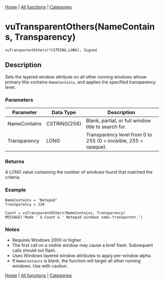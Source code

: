 [Home](../index.md) | [All functions](index.md) | [Categories](../categories/index.md)

# vuTransparentOthers(NameContains, Transparency)

```Prototype
vuTransparentOthers(*CSTRING,LONG), Signed
```


## Description
Sets the layered window attribute on all other running windows whose primary title contains `NameContains`, and applies the specified transparency level.

### Parameters

| Parameter    | Data Type    | Description                                                                 |
|--------------|--------------|-----------------------------------------------------------------------------|
| NameContains | CSTRING(256) | Blank, partial, or full window title to search for.                         |
| Transparency | LONG         | Transparency level from 0 to 255 (0 = invisible, 255 = opaque).             |

### Returns
A LONG value containing the number of windows found that matched the criteria.

### Example

```Clarion
NameContains = 'Notepad'
Transparency = 128

Count = vuTransparentOthers(NameContains, Transparency)
MESSAGE('Made ' & Count & ' Notepad windows semi-transparent.')
```

### Notes
- Requires Windows 2000 or higher.
- The first call on a visible window may cause a brief flash. Subsequent calls should not flash.
- Uses Windows layered window attributes to apply per-window alpha.
- If `NameContains` is blank, the function will target all other running windows. Use with caution.

[Home](../index.md) | [All functions](index.md) | [Categories](../categories/index.md)

